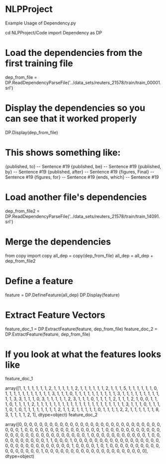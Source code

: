 NLPProject
==========

Example Usage of Dependency.py

cd NLPProject/Code
import Dependency as DP
# Load the dependencies from the first training file
dep_from_file = DP.ReadDependencyParseFile('../data_sets/reuters_21578/train/train_00001.srl')
# Display the dependencies so you can see that it worked properly
DP.Display(dep_from_file)
# This shows something like:
{published, to} -- Sentence #19
{published, be} -- Sentence #19
{published, by} -- Sentence #19
{published, after} -- Sentence #19
{figures, Final} -- Sentence #19
{figures, for} -- Sentence #19
{ends, which} -- Sentence #19

# Load another file's dependencies
dep_from_file2 = DP.ReadDependencyParseFile('../data_sets/reuters_21578/train/train_14091.srl')

# Merge the dependencies
from copy import copy
all_dep = copy(dep_from_file)
all_dep = all_dep + dep_from_file2

# Define a feature
feature = DP.DefineFeature(all_dep)
DP.Display(feature)

# Extract Feature Vectors
feature_doc_1 = DP.ExtractFeature(feature, dep_from_file)
feature_doc_2 = DP.ExtractFeature(feature, dep_from_file)

# If you look at what the features looks like
feature_doc_1

array([1, 1, 1, 1, 1, 1, 1, 2, 1, 1, 1, 1, 1, 2, 1, 1, 1, 1, 1, 1, 2, 1, 1,
       1, 5, 1, 1, 1, 1, 1, 1, 0, 1, 1, 1, 1, 1, 1, 1, 1, 1, 1, 1, 3, 1, 1,
       1, 0, 1, 1, 1, 1, 1, 1, 1, 1, 1, 1, 3, 1, 1, 1, 1, 1, 1, 1, 1, 1, 1,
       1, 3, 3, 1, 1, 1, 0, 3, 1, 1, 1, 1, 1, 2, 3, 1, 1, 1, 0, 1, 1, 1, 1,
       2, 1, 1, 1, 2, 1, 0, 0, 1, 1, 1, 0, 1, 1, 1, 1, 2, 1, 1, 1, 1, 1, 1,
       1, 1, 1, 1, 1, 1, 1, 1, 1, 1, 1, 1, 1, 1, 1, 3, 1, 1, 1, 0, 1, 1, 1,
       1, 0, 1, 0, 1, 1, 1, 1, 1, 1, 1, 1, 2, 1, 1, 2, 1, 1, 1, 1, 1, 0, 1,
       1, 1, 1, 2, 2, 1, 1, 1, 1, 1, 1, 8, 3, 1, 1, 1, 1, 2, 1], dtype=object)
feature_doc_2

array([0, 0, 0, 0, 0, 0, 0, 0, 0, 0, 0, 0, 0, 0, 0, 0, 0, 0, 0, 0, 0, 0, 0,
       0, 0, 0, 0, 0, 0, 0, 0, 1, 0, 0, 0, 0, 0, 0, 0, 0, 0, 0, 0, 0, 0, 0,
       0, 1, 0, 0, 0, 0, 0, 0, 0, 0, 0, 0, 0, 0, 0, 0, 0, 0, 0, 0, 0, 0, 0,
       0, 0, 0, 0, 0, 0, 1, 0, 0, 0, 0, 0, 0, 0, 0, 0, 0, 0, 1, 0, 0, 0, 0,
       0, 0, 0, 0, 0, 0, 1, 1, 0, 0, 0, 1, 0, 0, 0, 0, 0, 0, 0, 0, 0, 0, 0,
       0, 0, 0, 0, 0, 0, 0, 0, 0, 0, 0, 0, 0, 0, 0, 0, 0, 0, 0, 1, 0, 0, 0,
       0, 1, 0, 1, 0, 0, 0, 0, 0, 0, 0, 0, 0, 0, 0, 0, 0, 0, 0, 0, 0, 1, 0,
       0, 0, 0, 0, 0, 0, 0, 0, 0, 0, 0, 0, 0, 0, 0, 0, 0, 0, 0], dtype=object)
